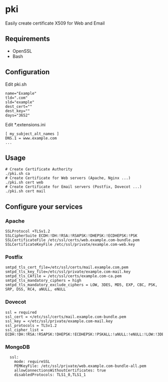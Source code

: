 # pki
Easily create certificate X509 for Web and Email

## Requirements
  * OpenSSL
  * Bash

## Configuration
Edit pki.sh
```
name="Example"
tld=".com"
sld="example"
dest_cert=""
dest_key=""
days="3652"
```
Edit *.extensions.ini
```
[ my_subject_alt_names ]
DNS.1 = www.example.com
...
```

## Usage
```
# Create Certificate Authority
./pki.sh ca
# Create Certificate for Web servers (Apache, Nginx ...)
./pki.sh cert web
# Create Certificate for Email servers (Postfix, Dovecot ...)
./pki.sh cert mail
```

## Configure your services
### Apache
```
SSLProtocol +TLSv1.2
SSLCipherSuite ECDH:!DH:!RSA:!RSAPSK:!DHEPSK:!ECDHEPSK:!PSK
SSLCertificateFile /etc/ssl/certs/web.example.com-bundle.pem
SSLCertificateKeyFile /etc/ssl/private/example.com-web.key
```
### Postfix
```
smtpd_tls_cert_file=/etc/ssl/certs/mail.example.com.pem
smtpd_tls_key_file=/etc/ssl/private/example.com-mail.key
smtpd_tls_CAfile = /etc/ssl/certs/example.com-ca.pem
smtpd_tls_mandatory_ciphers = high
smtpd_tls_mandatory_exclude_ciphers = LOW, 3DES, MD5, EXP, CBC, PSK, SRP, DSS, RC4, aNULL, eNULL
```
### Dovecot
```
ssl = required
ssl_cert = </etc/ssl/certs/mail.example.com-bundle.pem
ssl_key = </etc/ssl/private/example.com-mail.key
ssl_protocols = TLSv1.2
ssl_cipher_list = ECDH:!DH:!RSA:!RSAPSK:!DHEPSK:!ECDHEPSK:!PSKALL:!aNULL:!eNULL:!LOW:!3DES:!MD5:!EXP:!CBC:!PSK:!SRP:!DSS:!RC4
```
### MongoDB
```
  ssl:
    mode: requireSSL
    PEMKeyFile: /etc/ssl/private/web.example.com-bundle-all.pem
    allowConnectionsWithoutCertificates: true
    disabledProtocols: TLS1_0,TLS1_1
```
